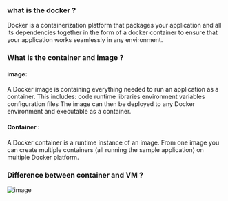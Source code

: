 ### what is the docker ?
Docker is a containerization platform that packages your application and 
all its dependencies together in the form of a docker container to ensure that your application works seamlessly in any environment.

### What is the container and image ?

#### image:

 A Docker image is containing everything needed to run an application as a container. This includes:
code
runtime
libraries
environment variables
configuration files
The image can then be deployed to any Docker environment and executable as a container.

#### Container :

A Docker container is a runtime instance of an image. From one image you can create multiple containers (all running the sample application) on multiple Docker platform.

### Difference between container and VM ?

![image](https://user-images.githubusercontent.com/20027119/103328068-5d342d00-4a7d-11eb-9559-05b7255197da.png)

